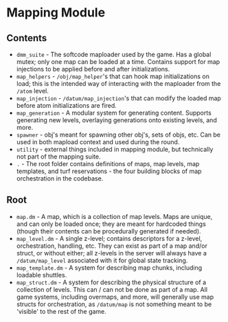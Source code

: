# Mapping Module

## Contents

- `dmm_suite` - The softcode maploader used by the game. Has a global mutex; only one map can be loaded at a time. Contains support for map injections to be applied before and after initializations.
- `map_helpers` - `/obj/map_helper`'s that can hook map initializations on load; this is the intended way of interacting with the maploader from the `/atom` level.
- `map_injection` - `/datum/map_injection`'s that can modify the loaded map before atom initializations are fired.
- `map_generation` - A modular system for generating content. Supports generating new levels, overlaying generations onto existing levels, and more.
- `spawner` - obj's meant for spawning other obj's, sets of objs, etc. Can be used in both mapload context and used during the round.
- `utility` - external things included in mapping module, but technically not part of the mapping suite.
- `.` - The root folder contains definitions of maps, map levels, map templates, and turf reservations - the four building blocks of map orchestration in the codebase.

## Root

- `map.dm` - A map, which is a collection of map levels. Maps are unique, and can only be loaded once; they are meant for hardcoded things (though their contents can be procedurally generated if needed).
- `map_level.dm` - A single z-level; contains descriptors for a z-level, orchestration, handling, etc. They can exist as part of a map and/or struct, or without either; all z-levels in the server will always have a `/datum/map_level` associated with it for global state tracking.
- `map_template.dm` - A system for describing map chunks, including loadable shuttles.
- `map_struct.dm` - A system for describing the physical structure of a collection of levels. This can / can not be done as part of a map. All game systems, including overmaps, and more, will generally use map structs for orchestration, as `/datum/map` is not something meant to be 'visible' to the rest of the game.
